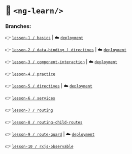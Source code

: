 # :open_file_folder: `<ng-learn/>`

### Branches:

:point_right: [`lesson-1 / basics`](https://github.com/AnjKrynskyi/ng-learn/tree/lesson-1/basics) | :cloud: [`deployment`](https://ng-lrn.web.app/)

:point_right: [`lesson-2 / data-binding | directives`](https://github.com/AnjKrynskyi/ng-learn/tree/lesson-2/data-binding) | :cloud: [`deployment`](https://ng-bind.web.app/)

:point_right: [`lesson-3 / component-interaction`](https://github.com/AnjKrynskyi/ng-learn/tree/lesson-3/component-interaction) | :cloud: [`deployment`](https://ng-interaction.web.app/)

:point_right: [`lesson-4 / practice`](https://github.com/AnjKrynskyi/ng-learn/tree/lesson-4/practice)

:point_right: [`lesson-5 / directives`](https://github.com/AnjKrynskyi/ng-learn/tree/lesson-5/directives) | :cloud: [`deployment`](https://ng-direct.web.app/)

:point_right: [`lesson-6 / services`](https://github.com/AnjKrynskyi/ng-learn/tree/lesson-6/services)

:point_right: [`lesson-7 / routing`](https://github.com/AnjKrynskyi/ng-learn/tree/lesson-7/routing)

:point_right: [`lesson-8 / routing-child-routes`](https://github.com/AnjKrynskyi/ng-learn/tree/lesson-8/routing-child-routes)

:point_right: [`lesson-9 / route-guard`](https://github.com/AnjKrynskyi/ng-learn/tree/lesson-9/route-guard) | :cloud: [`deployment`](https://shpping-list.web.app/)

:point_right: [`lesson-10 / rxjs-observable`](https://github.com/AnjKrynskyi/ng-learn/tree/lesson-10/rxjs-observable)
